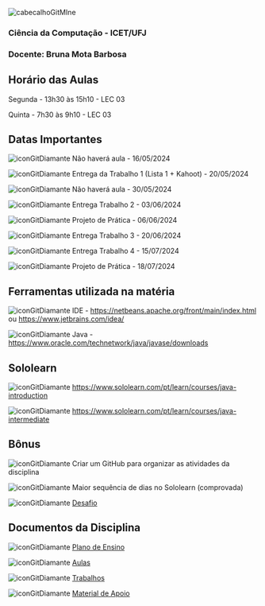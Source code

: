 ![cabecalhoGitMIne](https://github.com/brunamota/POO/assets/66503956/3e1694db-2de1-41c8-976e-b1f2035c0a84)

### Ciência da Computação - ICET/UFJ
### Docente: Bruna Mota Barbosa

## Horário das Aulas

Segunda - 13h30 às 15h10 - LEC 03

Quinta - 7h30 às 9h10 - LEC 03

## Datas Importantes

![iconGitDiamante](https://github.com/brunamota/POO/assets/66503956/34435c36-5365-4a70-b7b3-bb9fba8a2a74) Não haverá aula - 16/05/2024

![iconGitDiamante](https://github.com/brunamota/POO/assets/66503956/34435c36-5365-4a70-b7b3-bb9fba8a2a74) Entrega da Trabalho 1 (Lista 1 + Kahoot) - 20/05/2024

![iconGitDiamante](https://github.com/brunamota/POO/assets/66503956/34435c36-5365-4a70-b7b3-bb9fba8a2a74) Não haverá aula - 30/05/2024

![iconGitDiamante](https://github.com/brunamota/POO/assets/66503956/34435c36-5365-4a70-b7b3-bb9fba8a2a74) Entrega Trabalho 2 - 03/06/2024

![iconGitDiamante](https://github.com/brunamota/POO/assets/66503956/34435c36-5365-4a70-b7b3-bb9fba8a2a74) Projeto de Prática - 06/06/2024

![iconGitDiamante](https://github.com/brunamota/POO/assets/66503956/34435c36-5365-4a70-b7b3-bb9fba8a2a74) Entrega Trabalho 3 - 20/06/2024

![iconGitDiamante](https://github.com/brunamota/POO/assets/66503956/34435c36-5365-4a70-b7b3-bb9fba8a2a74) Entrega Trabalho 4 - 15/07/2024

![iconGitDiamante](https://github.com/brunamota/POO/assets/66503956/34435c36-5365-4a70-b7b3-bb9fba8a2a74) Projeto de Prática - 18/07/2024

## Ferramentas utilizada na matéria

![iconGitDiamante](https://github.com/brunamota/POO/assets/66503956/34435c36-5365-4a70-b7b3-bb9fba8a2a74) IDE - https://netbeans.apache.org/front/main/index.html ou https://www.jetbrains.com/idea/

![iconGitDiamante](https://github.com/brunamota/POO/assets/66503956/34435c36-5365-4a70-b7b3-bb9fba8a2a74) Java - https://www.oracle.com/technetwork/java/javase/downloads

## Sololearn

![iconGitDiamante](https://github.com/brunamota/POO/assets/66503956/34435c36-5365-4a70-b7b3-bb9fba8a2a74) https://www.sololearn.com/pt/learn/courses/java-introduction

![iconGitDiamante](https://github.com/brunamota/POO/assets/66503956/34435c36-5365-4a70-b7b3-bb9fba8a2a74) https://www.sololearn.com/pt/learn/courses/java-intermediate

## Bônus
![iconGitDiamante](https://github.com/brunamota/POO/assets/66503956/34435c36-5365-4a70-b7b3-bb9fba8a2a74) Criar um GitHub para organizar as atividades da disciplina

![iconGitDiamante](https://github.com/brunamota/POO/assets/66503956/34435c36-5365-4a70-b7b3-bb9fba8a2a74) Maior sequência de dias no Sololearn (comprovada)

![iconGitDiamante](https://github.com/brunamota/POO/assets/66503956/34435c36-5365-4a70-b7b3-bb9fba8a2a74) [Desafio](https://github.com/brunamota/POO/files/15200880/Desafio.POO.pdf)

## Documentos da Disciplina

![iconGitDiamante](https://github.com/brunamota/POO/assets/66503956/b8344b25-f1a8-418a-905c-9dc41d2a85d5) [Plano de Ensino](https://github.com/brunamota/POO/files/15017784/Plano.de.Ensino.POO.-.01_2024.pdf)

![iconGitDiamante](https://github.com/brunamota/POO/assets/66503956/cef9c66b-7539-4c12-9161-4151f7d31bfa) [Aulas](https://github.com/brunamota/POO/blob/main/Aulas.md)

![iconGitDiamante](https://github.com/brunamota/POO/assets/66503956/cef9c66b-7539-4c12-9161-4151f7d31bfa) [Trabalhos](https://github.com/brunamota/POO/blob/main/Trabalhos.md)

![iconGitDiamante](https://github.com/brunamota/POO/assets/66503956/cef9c66b-7539-4c12-9161-4151f7d31bfa) [Material de Apoio](https://github.com/brunamota/POO/files/15018020/Conteudo_POO.pdf)
